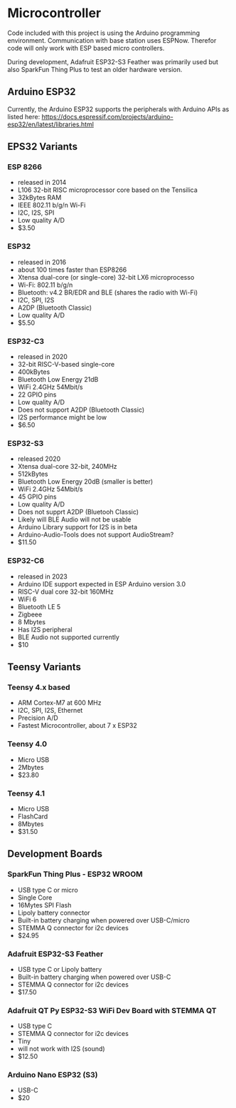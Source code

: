 # Microcontroller
Code included with this project is using the Arduino programming environment. Communication with base station uses ESPNow. Therefor code will only work with ESP based micro controllers.

During development, Adafruit ESP32-S3 Feather was primarily used but also SparkFun Thing Plus to test an older hardware version.

## Arduino ESP32

Currently, the Arduino ESP32 supports the peripherals with Arduino APIs as listed here: https://docs.espressif.com/projects/arduino-esp32/en/latest/libraries.html

## EPS32 Variants

### ESP 8266
- released in 2014
- L106 32-bit RISC microprocessor core based on the Tensilica
- 32kBytes RAM
- IEEE 802.11 b/g/n Wi-Fi
- I2C, I2S, SPI
- Low quality A/D
- $3.50

### ESP32 
- released in 2016
- about 100 times faster than ESP8266
- Xtensa dual-core (or single-core) 32-bit LX6 microprocesso
- Wi-Fi: 802.11 b/g/n
- Bluetooth: v4.2 BR/EDR and BLE (shares the radio with Wi-Fi)
- I2C, SPI, I2S
- A2DP (Bluetooth Classic)
- Low quality A/D
- $5.50
  
### ESP32-C3
- released in 2020
- 32-bit RISC-V-based single-core
- 400kBytes
- Bluetooth Low Energy 21dB
- WiFi 2.4GHz 54Mbit/s
- 22 GPIO pins
- Low quality A/D
- Does not support A2DP (Bluetooth Classic)
- I2S performance might be low
- $6.50
  
### ESP32-S3
- released 2020
- Xtensa dual-core 32-bit, 240MHz
- 512kBytes
- Bluetooth Low Energy 20dB (smaller is better)
- WiFi 2.4GHz 54Mbit/s
- 45 GPIO pins
- Low quality A/D
- Does not supprt A2DP (Bluetooh Classic)
- Likely will BLE Audio will not be usable
- Arduino Library support for I2S is in beta
- Arduino-Audio-Tools does not support AudioStream?
- $11.50
  
### ESP32-C6
- released in 2023
- Arduino IDE support expected in ESP Arduino version 3.0
- RISC-V dual core 32-bit 160MHz
- WiFi 6
- Bluetooth LE 5
- Zigbeee
- 8 Mbytes
- Has I2S peripheral
- BLE Audio not supported currently
- $10

## Teensy Variants

### Teensy 4.x based
- ARM Cortex-M7 at 600 MHz
- I2C, SPI, I2S, Ethernet
- Precision A/D
- Fastest Microcontroller, about 7 x ESP32

### Teensy 4.0
- Micro USB
- 2Mbytes
- $23.80

### Teensy 4.1
- Micro USB
- FlashCard
- 8Mbytes
- $31.50

## Development Boards

### SparkFun Thing Plus - ESP32 WROOM
- USB type C  or micro
- Single Core
- 16Mytes SPI Flash
- Lipoly battery connector
- Built-in battery charging when powered over USB-C/micro
- STEMMA Q connector for i2c devices
- $24.95

### Adafruit ESP32-S3 Feather
- USB type C or Lipoly battery
- Built-in battery charging when powered over USB-C
- STEMMA Q connector for i2c devices
- $17.50

### Adafruit QT Py ESP32-S3 WiFi Dev Board with STEMMA QT
- USB type C
- STEMMA Q connector for i2c devices
- Tiny
- will not work with I2S (sound)
- $12.50

### Arduino Nano ESP32 (S3)
- USB-C
- $20
